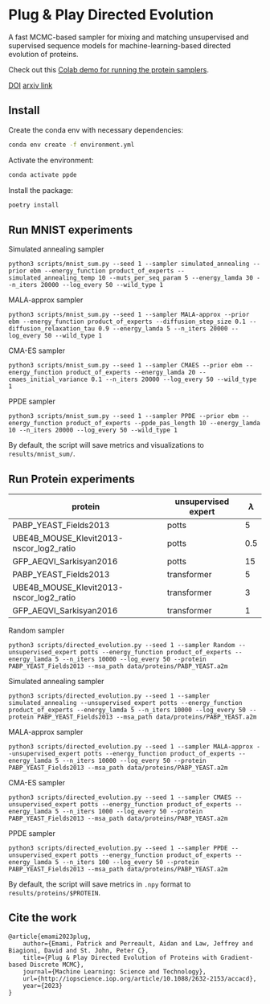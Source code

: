 # Plug & Play Directed Evolution

A fast MCMC-based sampler for mixing and matching unsupervised and supervised sequence models for machine-learning-based directed evolution of proteins.

Check out this [Colab demo for running the protein samplers](https://colab.research.google.com/drive/1s3heukQga1ShfxrAMRxNtZFfSwu_D_m7?usp=sharing).

[DOI](https://doi.org/10.1088/2632-2153/accacd) [arxiv link](https://arxiv.org/abs/2212.09925)

## Install

Create the conda env with necessary dependencies:

```bash
conda env create -f environment.yml
```

Activate the environment:

```bash
conda activate ppde
```

Install the package:

```bash
poetry install
```

## Run MNIST experiments

Simulated annealing sampler
```
python3 scripts/mnist_sum.py --seed 1 --sampler simulated_annealing --prior ebm --energy_function product_of_experts --simulated_annealing_temp 10 --muts_per_seq_param 5 --energy_lamda 30 --n_iters 20000 --log_every 50 --wild_type 1
```

MALA-approx sampler
```
python3 scripts/mnist_sum.py --seed 1 --sampler MALA-approx --prior ebm --energy_function product_of_experts --diffusion_step_size 0.1 --diffusion_relaxation_tau 0.9 --energy_lamda 5 --n_iters 20000 --log_every 50 --wild_type 1
```

CMA-ES sampler
```
python3 scripts/mnist_sum.py --seed 1 --sampler CMAES --prior ebm --energy_function product_of_experts --energy_lamda 20 --cmaes_initial_variance 0.1 --n_iters 20000 --log_every 50 --wild_type 1
```

PPDE sampler
```
python3 scripts/mnist_sum.py --seed 1 --sampler PPDE --prior ebm --energy_function product_of_experts --ppde_pas_length 10 --energy_lamda 10 --n_iters 20000 --log_every 50 --wild_type 1
``` 

By default, the script will save metrics and visualizations to `results/mnist_sum/`.

## Run Protein experiments

| protein | unsupervised expert | $\lambda$ | 
| --- | --- | --- |
| PABP_YEAST_Fields2013 | potts | 5 |
| UBE4B_MOUSE_Klevit2013-nscor_log2_ratio | potts | 0.5 |
| GFP_AEQVI_Sarkisyan2016 | potts | 15 |
| PABP_YEAST_Fields2013 | transformer | 5 |
| UBE4B_MOUSE_Klevit2013-nscor_log2_ratio | transformer | 3 |
| GFP_AEQVI_Sarkisyan2016 | transformer | 1 |


Random sampler
```
python3 scripts/directed_evolution.py --seed 1 --sampler Random --unsupervised_expert potts --energy_function product_of_experts --energy_lamda 5 --n_iters 10000 --log_every 50 --protein PABP_YEAST_Fields2013 --msa_path data/proteins/PABP_YEAST.a2m
```

Simulated annealing sampler
```
python3 scripts/directed_evolution.py --seed 1 --sampler simulated_annealing --unsupervised_expert potts --energy_function product_of_experts --energy_lamda 5 --n_iters 10000 --log_every 50 --protein PABP_YEAST_Fields2013 --msa_path data/proteins/PABP_YEAST.a2m
```

MALA-approx sampler
```
python3 scripts/directed_evolution.py --seed 1 --sampler MALA-approx --unsupervised_expert potts --energy_function product_of_experts --energy_lamda 5 --n_iters 10000 --log_every 50 --protein PABP_YEAST_Fields2013 --msa_path data/proteins/PABP_YEAST.a2m
```

CMA-ES sampler
```
python3 scripts/directed_evolution.py --seed 1 --sampler CMAES --unsupervised_expert potts --energy_function product_of_experts --energy_lamda 5 --n_iters 1000 --log_every 50 --protein PABP_YEAST_Fields2013 --msa_path data/proteins/PABP_YEAST.a2m
```

PPDE sampler
```
python3 scripts/directed_evolution.py --seed 1 --sampler PPDE --unsupervised_expert potts --energy_function product_of_experts --energy_lamda 5 --n_iters 100 --log_every 50 --protein PABP_YEAST_Fields2013 --msa_path data/proteins/PABP_YEAST.a2m
``` 

By default, the script will save metrics in `.npy` format to `results/proteins/$PROTEIN`.

## Cite the work

```
@article{emami2023plug,
	author={Emami, Patrick and Perreault, Aidan and Law, Jeffrey and Biagioni, David and St. John, Peter C},
	title={Plug & Play Directed Evolution of Proteins with Gradient-based Discrete MCMC},
	journal={Machine Learning: Science and Technology},
	url={http://iopscience.iop.org/article/10.1088/2632-2153/accacd},
	year={2023}
}
```
